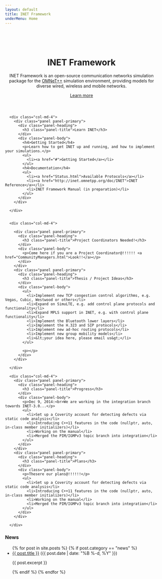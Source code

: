 ```yaml
---
layout: default
title: INET Framework
underMenu: Home
---
```


<header>
<div class="jumbotron" style="background-image: url('images/minecraft-background2.jpg'); background-size: 100% 100%;">
  <div class="container">
    <br><br><br>
    <h1>INET Framework</h1>
    <p>
      INET Framework is an open-source communication networks simulation package for 
      the <a href="http://omnetpp.org" target="_blank">OMNeT++</a> simulation environment,
      providing models for diverse wired, wireless and mobile networks.
    </p>
    <p><a class="btn btn-primary btn-lg" href="Documentation.html">Learn more</a></p>
  </div>
</div>
</header>

<div class="container">
  <div class="row">

      <div class="col-md-4">
        <div class="panel panel-primary">
          <div class="panel-heading">
            <h3 class="panel-title">Learn INET</h3>
          </div>
          <div class="panel-body">
            <h4>Getting Started</h4>
            <p>Learn how to get INET up and running, and how to implement your simulations.</p>
			<ul>
			  <li><a href="#">Getting Started</a></li>
			</ul>
            <h4>Documentation</h4>
			<ul>
			  <li><a href="Status.html">Available Protocols</a></li>
			  <li><a href="http://inet.omnetpp.org/doc/INET">INET Reference</a></li>
			  <li>INET Framework Manual (in preparation)</li>
			</ul>
          </div>
        </div>

      </div>


      <div class="col-md-4">
<!--
        <div class="panel panel-primary">
          <div class="panel-heading">
            <h3 class="panel-title">Get Involved!</h3>
          </div>
          <div class="panel-body">
            <p>INET is a community project. If you'd like to help, there are various ways you can [contribute][3] 
            to its progress. <a href="#">More...</a>
            <!-- We are also currently looking for [Community Managers][4] and [Component Experts][5]. 
            It is a good start to sign up for the [mailing list][6]. - ->
            </p>
          </div>
        </div>
-->        
        <div class="panel panel-primary">
          <div class="panel-heading">
            <h3 class="panel-title">Project Coordinators Needed!</h3>
          </div>
          <div class="panel-body">
            <p>Come here if you are a Project Coordinator@!!!!!! <a href="CommunityManagers.html">Look!!</a></p>
          </div>
        </div>
        <div class="panel panel-primary">
          <div class="panel-heading">
            <h3 class="panel-title">Thesis / Project Ideas</h3>
          </div>
          <div class="panel-body">
			<ul>
			  <li>Implement new TCP congestion control algorithms, e.g. Vegas, Cubic, Westwood or others</li>
			  <li>Expand on SimuLTE, e.g. add control plane protocols and functionality</li>
			  <li>Expand MPLS support in INET, e.g. with control plane functionality</li>
			  <li>Implement the Bluetooth lower layers</li>
			  <li>Implement the H.323 and SIP protocols</li>
			  <li>Implement new ad-hoc routing protocols</li>
			  <li>Implement new group mobility models</li>
			  <li>&lt;your idea here, please email us&gt;</li>
			</ul>

            <p></p>
          </div>
        </div>

      </div>

      <div class="col-md-4">
        <div class="panel panel-primary">
          <div class="panel-heading">
            <h3 class="panel-title">Progress</h3>
          </div>
          <div class="panel-body">
            <p>Dec 9, 2014:<br>We are working in the integration branch towards INET-3.0...</p>
			<ul>
			  <li>Set up a Coverity account for detecting defects via static code analysis</li>
			  <li>Introducing C++11 features in the code (nullptr, auto, in-class member initializers)</li>
			  <li>Working on the manual</li>
			  <li>Merged the PIM/IGMPv3 topic branch into integration</li>
			</ul>            
          </div>
        </div>
        <div class="panel panel-primary">
          <div class="panel-heading">
            <h3 class="panel-title">Plans</h3>
          </div>
          <div class="panel-body">
            <p>Thesere our plans@!!!!!!</p>
			<ul>
			  <li>Set up a Coverity account for detecting defects via static code analysis</li>
			  <li>Introducing C++11 features in the code (nullptr, auto, in-class member initializers)</li>
			  <li>Working on the manual</li>
			  <li>Merged the PIM/IGMPv3 topic branch into integration</li>
			</ul>            
          </div>
        </div>

      </div>
  </div>

  <div class="row">
    <h3>News</h3>
    <ul>
    {% for post in site.posts %}
      {% if post.category == "news" %}
      <li>
        <a href="{{ post.url }}">{{ post.title }}</a> ({{ post.date | date: "%B %-d, %Y" }})
        <p>{{ post.excerpt }}</p>
      </li>
      {% endif %}
    {% endfor %}
    </ul>
  </div>

</div>

